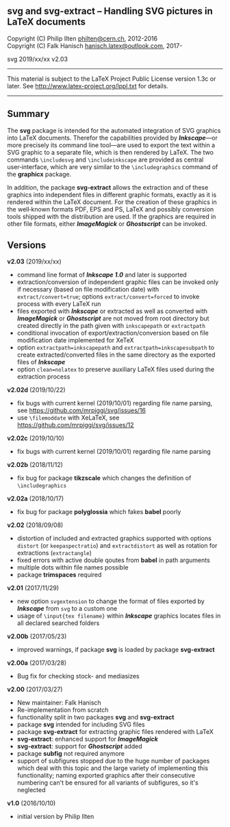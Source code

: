 
 svg and svg-extract &ndash; Handling SVG pictures in LaTeX documents 
----------------------------------------------------------------------------

 Copyright (C) Philip Ilten <philten@cern.ch>, 2012-2016<br>
 Copyright (C) Falk Hanisch <hanisch.latex@outlook.com>, 2017-

 svg 2019/xx/xx v2.03

----------------------------------------------------------------------------

 This material is subject to the LaTeX Project Public License version 1.3c
 or later. See http://www.latex-project.org/lppl.txt for details.

----------------------------------------------------------------------------


Summary
-------

The **svg** package is intended for the automated integration of 
SVG&nbsp;graphics into LaTeX&nbsp;documents. Therefor the capabilities provided
by ***Inkscape***&mdash;or more precisely its command line tool&mdash;are used 
to export the text within a SVG&nbsp;graphic to a separate file, which is then 
rendered by LaTeX. The two commands `\includesvg` and `\includeinkscape` are 
provided as central user&#8209;interface, which are very similar to the 
`\includegraphics` command of the **graphicx** package.

In addition, the package **svg-extract** allows the extraction and of these 
graphics into independent files in different graphic formats, exactly as it is
rendered within the LaTeX&nbsp;document. For the creation of these graphics in
the well&#8209;known formats PDF, EPS and&nbsp;PS, LaTeX and possibly
conversion tools shipped with the distribution are used. If the graphics are 
required in other file formats, either ***ImageMagick*** or ***Ghostscript*** 
can be invoked.


Versions
--------

**v2.03** (2019/xx/xx)
+ command line format of ***Inkscape&nbsp;1.0*** and later is supported
+ extraction/conversion of independent graphic&nbsp;files can be invoked only 
  if necessary (based on file modification date) with `extract/convert=true`;
  options `extract/convert=forced` to invoke process with every LaTeX&nbsp;run
+ files exported with ***Inkscape*** or extracted as well as converted with
  ***ImageMagick*** or ***Ghostscript*** are not moved from root directory but
  created directly in the path given with `inkscapepath` or `extractpath`
+ conditional invocation of export/extraction/conversion based on file 
  modification date implemented for XeTeX
+ option `extractpath=inkscapepath` and `extractpath=inkscapesubpath` to create 
  extracted/converted files in the same directory as the exported files of 
  ***Inkscape***
+ option `clean=nolatex` to preserve auxiliary LaTeX&nbsp;files used during the 
  extraction process

**v2.02d** (2019/10/22)
+ fix bugs with current kernel (2019/10/01) regarding file name parsing, see
  https://github.com/mrpiggi/svg/issues/16
+ use `\filemoddate` with XeLaTeX, see https://github.com/mrpiggi/svg/issues/12

**v2.02c** (2019/10/10)
+ fix bugs with current kernel (2019/10/01) regarding file name parsing

**v2.02b** (2018/11/12)
+ fix bug for package **tikzscale** which changes the definition of
  `\includegraphics`

**v2.02a** (2018/10/17)
+ fix bug for package **polyglossia** which fakes **babel** poorly

**v2.02** (2018/09/08)
+ distortion of included and extracted graphics supported with options `distort` 
  (or `keepaspectratio`) and `extractdistort` as well as rotation for 
  extractions (`extractangle`)
+ fixed errors with active double qoutes from **babel** in path arguments
+ multiple dots within file names possible
+ package **trimspaces** required

**v2.01** (2017/11/29)
+ new option `svgextension` to change the format of files exported by
  ***Inkscape*** from `svg` to a custom one
+ usage of `\input{tex filename}` within ***Inkscape*** graphics
  locates files in all declared searched folders

**v2.00b** (2017/05/23)
+ improved warnings, if package **svg** is loaded by package **svg-extract**

**v2.00a** (2017/03/28)
+ Bug fix for checking stock- and mediasizes

**v2.00** (2017/03/27)
+ New maintainer: Falk Hanisch
+ Re-implementation from scratch
+ functionality split in two packages **svg** and **svg-extract**
+ package **svg** intended for including SVG files
+ package **svg-extract** for extracting graphic files rendered with LaTeX
+ **svg-extract**: enhanced support for ***ImageMagick***
+ **svg-extract**: support for ***Ghostscript*** added
+ package **subfig** not required anymore
+ support of subfigures stopped due to the huge number of packages which deal 
  with this topic and the large variety of implementing this functionality; 
  naming exported graphics after their consecutive numbering can't be ensured
  for all variants of subfigures, so it's neglected

**v1.0** (2016/10/10)
+ initial version by Philip Ilten
